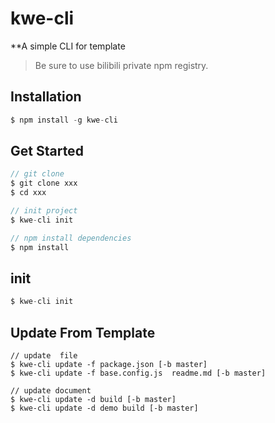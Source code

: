 # kwe-cli

**A simple CLI for template

> Be sure to use bilibili private npm registry.
## Installation
``` js
$ npm install -g kwe-cli
```

## Get Started
``` js
// git clone
$ git clone xxx
$ cd xxx

// init project
$ kwe-cli init

// npm install dependencies
$ npm install
```

## init
``` js
$ kwe-cli init
```

## Update From Template
```
// update  file
$ kwe-cli update -f package.json [-b master]
$ kwe-cli update -f base.config.js  readme.md [-b master]

// update document
$ kwe-cli update -d build [-b master]
$ kwe-cli update -d demo build [-b master]
```
